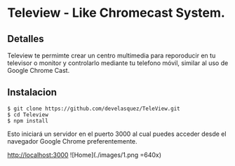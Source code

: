 # Teleview - Like Chromecast System.

## Detalles

Teleview te permimte crear un centro multimedia para reporoducir en tu televisor o monitor y controlarlo mediante tu telefono móvil, similar al uso de Google Chrome Cast.

## Instalacion

	$ git clone https://github.com/develasquez/TeleView.git
	$ cd Teleview
    $ npm install

Esto iniciará un servidor en el puerto 3000 al cual puedes acceder desde el navegador Google Chrome preferentemente.

[http://localhost:3000](http://localhost:3000)
![Home](./images/1.png =640x)






